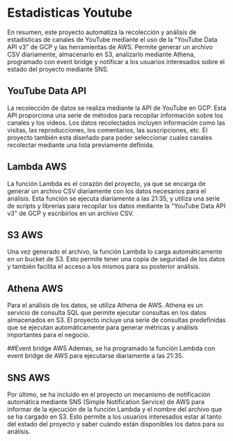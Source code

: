 # Estadisticas Youtube

En resumen, este proyecto automatiza la recolección y análisis de estadísticas de canales de YouTube mediante el uso de la "YouTube Data API v3" de GCP y las herramientas de AWS. Permite generar un archivo CSV diariamente, almacenarlo en S3, analizarlo mediante Athena, programado con event bridge y notificar a los usuarios interesados sobre el estado del proyecto mediante SNS.


## YouTube Data API

La recolección de datos se realiza mediante la API de YouTube en GCP. Esta API proporciona una serie de métodos para recopilar información sobre los canales y los videos. Los datos recolectados incluyen información como las visitas, las reproducciones, los comentarios, las suscripciones, etc. El proyecto también esta diseñado para poder seleccionar cuales canales recolectar mediante una lista previamente definida.

## Lambda AWS
La función Lambda es el corazón del proyecto, ya que se encarga de generar un archivo CSV diariamente con los datos necesarios para el análisis. Esta función se ejecuta diariamente a las 21:35, y utiliza una serie de scripts y librerías para recopilar los datos mediante la "YouTube Data API v3" de GCP y escribirlos en un archivo CSV. 


## S3 AWS
Una vez generado el archivo, la función Lambda lo carga automáticamente en un bucket de S3. Esto permite tener una copia de seguridad de los datos y también facilita el acceso a los mismos para su posterior análisis.

## Athena AWS
Para el análisis de los datos, se utiliza Athena de AWS. Athena es un servicio de consulta SQL que permite ejecutar consultas en los datos almacenados en S3. El proyecto incluye una serie de consultas predefinidas que se ejecutan automáticamente para generar métricas y análisis importantes para el negocio.


##Event bridge AWS
Ademas, se ha programado la función Lambda con event bridge de AWS para ejecutarse diariamente a las 21:35.

## SNS AWS
Por último, se ha incluido en el proyecto un mecanismo de notificación automática mediante SNS (Simple Notification Service) de AWS para informar de la ejecución de la función Lambda y el nombre del archivo que se ha cargado en S3. Esto permite a los usuarios interesados estar al tanto del estado del proyecto y saber cuándo están disponibles los datos para su análisis.

